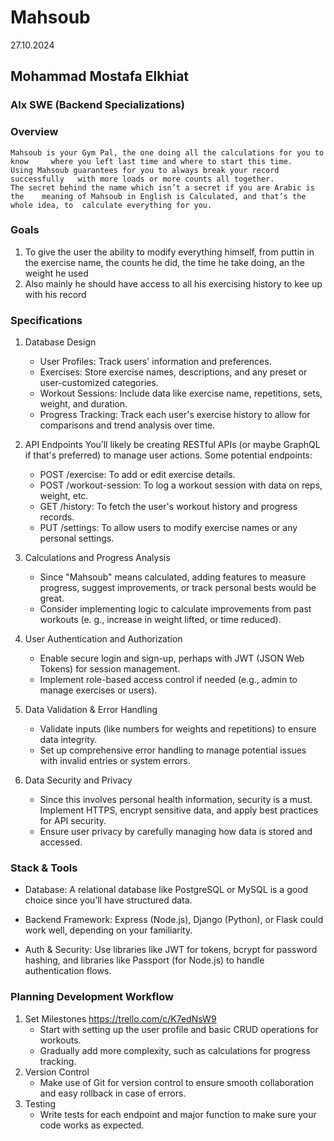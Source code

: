# Mahsoub
27.10.2024


## Mohammad Mostafa Elkhiat
### Alx SWE (Backend Specializations)


### Overview
	Mahsoub is your Gym Pal, the one doing all the calculations for you to know 	where you left last time and where to start this time.
	Using Mahsoub guarantees for you to always break your record successfully 	with more loads or more counts all together.
	The secret behind the name which isn’t a secret if you are Arabic is the 	meaning of Mahsoub in English is Calculated, and that’s the whole idea, to 	calculate everything for you.


### Goals
1. To give the user the ability to modify everything himself, from puttin
in 	the exercise name, the counts he did, the time he take doing, an
the weight 	he used
2. Also mainly he should have access to all his exercising history to kee
up 	with his record


### Specifications
1. Database Design
	* User Profiles: Track users' information and preferences.
	* Exercises: Store exercise names, descriptions, and any preset or user-customized categories.
	* Workout Sessions: Include data like exercise name, repetitions, sets, 	weight, and duration.
	* Progress Tracking: Track each user's exercise history to allow for 	comparisons and trend analysis over time.

2. API Endpoints
	You’ll likely be creating RESTful APIs (or maybe GraphQL if that's 	preferred) to manage user actions. Some potential endpoints:
	* POST /exercise: To add or edit exercise details.
	* POST /workout-session: To log a workout session with data on reps, weight, 	etc.
	* GET /history: To fetch the user's workout history and progress records.
	* PUT /settings: To allow users to modify exercise names or any personal 	settings.

3. Calculations and Progress Analysis
	* Since "Mahsoub" means calculated, adding features to measure progress, 	suggest improvements, or track personal bests would be great.
	* Consider implementing logic to calculate improvements from past workouts (e.	g., increase in weight lifted, or time reduced).

4. User Authentication and Authorization
	* Enable secure login and sign-up, perhaps with JWT (JSON Web Tokens) for 	session management.
	* Implement role-based access control if needed (e.g., admin to manage 	exercises or users).

5. Data Validation & Error Handling
	* Validate inputs (like numbers for weights and repetitions) to ensure data 	integrity.
	* Set up comprehensive error handling to manage potential issues with invalid 	entries or system errors.

6. Data Security and Privacy
	* Since this involves personal health information, security is a must. 	Implement HTTPS, encrypt sensitive data, and apply best practices for API 	security.
	* Ensure user privacy by carefully managing how data is stored and accessed.


### Stack & Tools
* Database: A relational database like PostgreSQL or MySQL is a good choice 	since you’ll have structured data.

* Backend Framework: Express (Node.js), Django (Python), or Flask could work 	well, depending on your familiarity.

* Auth & Security: Use libraries like JWT for tokens, bcrypt for password 	hashing, and libraries like Passport (for Node.js) to handle authentication 	flows.


### Planning Development Workflow
1. Set Milestones https://trello.com/c/K7edNsW9
	* Start with setting up the user profile and basic CRUD operations for 	workouts.
	* Gradually add more complexity, such as calculations for progress tracking.
2. Version Control
	* Make use of Git for version control to ensure smooth collaboration and easy 	rollback in case of errors.
3. Testing
	* Write tests for each endpoint and major function to make sure your code 	works as expected.
